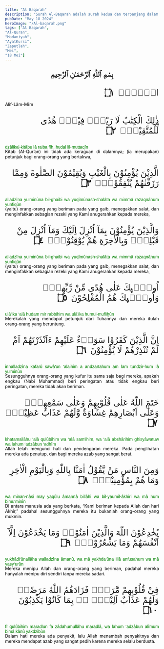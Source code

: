 ```yaml
---
title: "Al Baqarah"
description: "Surah Al-Baqarah adalah surah kedua dan terpanjang dalam Al-Qur'an dengan 286 ayat. Diturunkan di Madinah, surah ini mencakup berbagai topik seperti keimanan, hukum syariah, kisah-kisah umat terdahulu, dan etika kehidupan. Nama \"Al-Baqarah\" berarti \"sapi betina,\" merujuk pada kisah dalam surah ini. Ayat Kursi (ayat 255) adalah ayat yang terkenal menggambarkan keagungan Allah."
pubDate: "May 18 2024"
heroImage: "/Al-baqarah.png"
tags: ["Al Baqarah",
"Al-Quran",
"Madaniyah",
"AyatKursi",
"Zaputlah",
"Mei",
"18 Mei"]
---
```


<p style="font-family: 'Neirizi Regular', sans-serif;font-size: 25px;text-align: center;direction: rtl;font-weight: bold;">
بِسْمِ ٱللَّهِ ٱلرَّحْمَـٰنِ ٱلرَّحِيمِ
</p>

<p style="direction: rtl;font-family: 'Neirizi Regular', sans-serif;font-size: 2em;">الۤمّۤۚ
<span style="font-weight: bold;margin-right: 5px;">۝١</span></p>
<p style="margin-top:-1rem; text-align: justify;color: black;">Alif-Lãm-Mĩm</p>

<p style="direction: rtl;font-family: 'Neirizi Regular', sans-serif;font-size: 2em;">ذٰلِكَ الْكِتٰبُ لَا رَيْبَۛ فِيْهِۛ هُدًى لِّلْمُتَّقِيْنَۙ 
<span style="font-weight: bold;margin-right: 5px;">۝٢</span></p>
<p style="font-family: 'Neirizi Regular', sans-serif;text-align: justify;color: green;">dzâlikal-kitâbu lâ raiba fîh, hudal lil-muttaqîn</p>
<p style="margin-top:-1rem; text-align: justify;color: black;">Kitab (Al-Qur’an) ini tidak ada keraguan di dalamnya; (ia merupakan) petunjuk bagi orang-orang yang bertakwa,</p>

<p style="direction: rtl;font-family: 'Neirizi Regular', sans-serif;font-size: 2em;">الَّذِيْنَ يُؤْمِنُوْنَ بِالْغَيْبِ وَيُقِيْمُوْنَ الصَّلٰوةَ وَمِمَّا رَزَقْنٰهُمْ يُنْفِقُوْنَۙ     
<span style="font-weight: bold;margin-right: 5px;">۝٣</span></p>
<p style="font-family: 'Neirizi Regular', sans-serif;text-align: justify;color: green;">alladzîna yu'minûna bil-ghaibi wa yuqîmûnash-shalâta wa mimmâ razaqnâhum yunfiqûn</p>
<p style="margin-top:-1rem; text-align: justify;color: black;">(yaitu) orang-orang yang beriman pada yang gaib, menegakkan salat, dan menginfakkan sebagian rezeki yang Kami anugerahkan kepada mereka,</p>

<p style="direction: rtl;font-family: 'Neirizi Regular', sans-serif;font-size: 2em;">وَالَّذِيْنَ يُؤْمِنُوْنَ بِمَآ اُنْزِلَ اِلَيْكَ وَمَآ اُنْزِلَ مِنْ قَبْلِكَۚ وَبِالْاٰخِرَةِ هُمْ يُوْقِنُوْنَۗ
<span style="font-weight: bold;margin-right: 5px;">۝٤</span></p>
<p style="font-family: 'Neirizi Regular', sans-serif;text-align: justify;color: green;">alladzîna yu'minûna bil-ghaibi wa yuqîmûnash-shalâta wa mimmâ razaqnâhum yunfiqûn</p>
<p style="margin-top:-1rem; text-align: justify;color: black;">(yaitu) orang-orang yang beriman pada yang gaib, menegakkan salat, dan menginfakkan sebagian rezeki yang Kami anugerahkan kepada mereka,</p>

<p style="direction: rtl;font-family: 'Neirizi Regular', sans-serif;font-size: 2em;">اُولٰۤىِٕكَ عَلٰى هُدًى مِّنْ رَّبِّهِمْۙ وَاُولٰۤىِٕكَ هُمُ الْمُفْلِحُوْنَ           
<span style="font-weight: bold;margin-right: 5px;">۝٥</span></p>
<p style="font-family: 'Neirizi Regular', sans-serif;text-align: justify;color: green;">ulâ'ika ‘alâ hudam mir rabbihim wa ulâ'ika humul-mufliḫûn</p>
<p style="margin-top:-1rem; text-align: justify;color: black;">Merekalah yang mendapat petunjuk dari Tuhannya dan mereka itulah orang-orang yang beruntung.</p>

<p style="direction: rtl;font-family: 'Neirizi Regular', sans-serif;font-size: 2em;">اِنَّ الَّذِيْنَ كَفَرُوْا سَوَاۤءٌ عَلَيْهِمْ ءَاَنْذَرْتَهُمْ اَمْ لَمْ تُنْذِرْهُمْ لَا يُؤْمِنُوْنَ
<span style="font-weight: bold;margin-right: 5px;">۝٦</span></p>
<p style="font-family: 'Neirizi Regular', sans-serif;text-align: justify;color: green;">
innalladzîna kafarû sawâ'un ‘alaihim a andzartahum am lam tundzir-hum lâ yu'minûn</p>
<p style="margin-top:-1rem; text-align: justify;color: black;">Sesungguhnya orang-orang yang kufur itu sama saja bagi mereka, apakah engkau (Nabi Muhammad) beri peringatan atau tidak engkau beri peringatan, mereka tidak akan beriman.</p>

<p style="direction: rtl;font-family: 'Neirizi Regular', sans-serif;font-size: 2em;">خَتَمَ اللّٰهُ عَلٰى قُلُوْبِهِمْ وَعَلٰى سَمْعِهِمْۗ وَعَلٰٓى اَبْصَارِهِمْ غِشَاوَةٌ وَّلَهُمْ عَذَابٌ عَظِيْمٌࣖ
<span style="font-weight: bold;margin-right: 5px;">۝٧</span></p>
<p style="font-family: 'Neirizi Regular', sans-serif;text-align: justify;color: green;">khatamallâhu ‘alâ qulûbihim wa ‘alâ sam‘ihim, wa ‘alâ abshârihim ghisyâwatuw wa lahum ‘adzâbun ‘adhîm</p>
<p style="margin-top:-1rem; text-align: justify;color: black;">Allah telah mengunci hati dan pendengaran mereka. Pada penglihatan mereka ada penutup, dan bagi mereka azab yang sangat berat.</p>

<p style="direction: rtl;font-family: 'Neirizi Regular', sans-serif;font-size: 2em;">وَمِنَ النَّاسِ مَنْ يَّقُوْلُ اٰمَنَّا بِاللّٰهِ وَبِالْيَوْمِ الْاٰخِرِ وَمَا هُمْ بِمُؤْمِنِيْنَۘ
<span style="font-weight: bold;margin-right: 5px;">۝٨</span></p>
<p style="font-family: 'Neirizi Regular', sans-serif;text-align: justify;color: green;">wa minan-nâsi may yaqûlu âmannâ billâhi wa bil-yaumil-âkhiri wa mâ hum bimu'minîn</p>
<p style="margin-top:-1rem; text-align: justify;color: black;">Di antara manusia ada yang berkata, “Kami beriman kepada Allah dan hari Akhir,” padahal sesungguhnya mereka itu bukanlah orang-orang yang mukmin.</p>

<p style="direction: rtl;font-family: 'Neirizi Regular', sans-serif;font-size: 2em;">يُخٰدِعُوْنَ اللّٰهَ وَالَّذِيْنَ اٰمَنُوْاۚ وَمَا يَخْدَعُوْنَ اِلَّآ اَنْفُسَهُمْ وَمَا يَشْعُرُوْنَۗ
<span style="font-weight: bold;margin-right: 5px;">۝٩</span></p>
<p style="font-family: 'Neirizi Regular', sans-serif;text-align: justify;color: green;">yukhâdi‘ûnallâha walladzîna âmanû, wa mâ yakhda‘ûna illâ anfusahum wa mâ yasy‘urûn</p>
<p style="margin-top:-1rem; text-align: justify;color: black;">Mereka menipu Allah dan orang-orang yang beriman, padahal mereka hanyalah menipu diri sendiri tanpa mereka sadari.</p>

<p style="direction: rtl;font-family: 'Neirizi Regular', sans-serif;font-size: 2em;">فِيْ قُلُوْبِهِمْ مَّرَضٌۙ فَزَادَهُمُ اللّٰهُ مَرَضًاۚ وَلَهُمْ عَذَابٌ اَلِيْمٌۢ ەۙ بِمَا كَانُوْا يَكْذِبُوْنَ
<span style="font-weight: bold;margin-right: 5px;">۝١٠</span></p>
<p style="font-family: 'Neirizi Regular', sans-serif;text-align: justify;color: green;">fî qulûbihim maradlun fa zâdahumullâhu maradlâ, wa lahum ‘adzâbun alîmum bimâ kânû yakdzibûn</p>
<p style="margin-top:-1rem; text-align: justify;color: black;">Dalam hati mereka ada penyakit, lalu Allah menambah penyakitnya dan mereka mendapat azab yang sangat pedih karena mereka selalu berdusta.</p>
